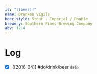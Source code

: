 ```yaml
---
is: "[[beer]]"
name: Drunken Vigils
beer-style: Stout - Imperial / Double
brewery: Southern Pines Brewing Company
abv: 12.4
---
```

# Log
- [x] [[2016-04]] #do/drink/beer 👍👍
